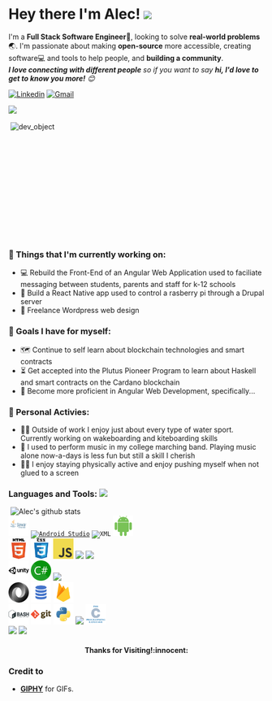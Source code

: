 <!-- Greeting -->
# Hey there I'm Alec! <img src="https://raw.githubusercontent.com/iampavangandhi/iampavangandhi/master/gifs/Hi.gif" width="30px">

<!--Introduction -->
I'm a **Full Stack Software Engineer**:iphone:, looking to solve **real-world problems**:earth_asia:. I'm passionate about making **open-source** more accessible, creating software:computer: and tools to help people, and **building a community**.
<br>
<em><b>I love connecting with different people</b> so if you want to say <b>hi, I'd love to get to know you more!</b> :blush:</em>

<!-- Your badges -->
[![Linkedin](https://img.shields.io/badge/-Alec_Johnson-blue?style=flat&logo=Linkedin&logoColor=white)](https://www.linkedin.com/in/alec-johnson-931567161)
[![Gmail](https://img.shields.io/badge/-Alec_Johnson-c14438?style=flat&logo=Gmail&logoColor=white)](mailto:alec.lee.johnson@gmail.com)

<!-- Profile View Count -->
![](https://komarev.com/ghpvc/?username=Alejandro2180&style=flat)

<!-- Working GIF -->
<img src="https://github.com/JoykishanSharma/JoykishanSharma/blob/master/dev_object.png" alt="dev_object" align="right" width="500" height="250" />

### 💼  Things that I'm currently working on: 
* :computer: Rebuild the Front-End of an Angular Web Application used to faciliate messaging between students, parents and staff for k-12 schools
* :iphone: Build a React Native app used to control a rasberry pi through a Drupal server
* :pencil: Freelance Wordpress web design

### 🌱 Goals I have for myself:
* :world_map: Continue to self learn about blockchain technologies and smart contracts
* :hourglass_flowing_sand: Get accepted into the Plutus Pioneer Program to learn about Haskell and smart contracts on the Cardano blockchain
* :brain: Become more proficient in Angular Web Development, specifically...

### :man: Personal Activies:
* :surfing_man: Outside of work I enjoy just about every type of water sport. Currently working on wakeboarding and kiteboarding skills
* :trumpet: I used to perform music in my college marching band. Playing music alone now-a-days is less fun but still a skill I cherish
* :weight_lifting_man: I enjoy staying physically active and enjoy pushing myself when not glued to a screen

 ### Languages and Tools: <img src="https://media.giphy.com/media/WUlplcMpOCEmTGBtBW/giphy.gif" width="30">
<p> <!-- GitHub README Stats -->
  <a href="https://github.com/Alejandro2180?tab=repositories">
    <img width="500" height="auto" align="right" alt="Alec's github stats" 
         src="https://github-readme-stats.vercel.app/api?username=Alejandro2180&show_icons=true&theme=algolia&count_private=true" />
   <!-- <img width="30%" height="auto" align="right" alt="Alec's github stats" 
         src="https://github-readme-stats.vercel.app/api/top-langs/?username=Alejandro2180&layout=compact" />
NOTE: Top languages does not indicate my skill level or something like that, it's a github metric of which languages i have the most code on github. -->
  </a>
 <!-- icons -->
<code><a href = "https://www.java.com/en/"><img height="40" src="https://raw.githubusercontent.com/github/explore/80688e429a7d4ef2fca1e82350fe8e3517d3494d/topics/java/java.png" alt="Java"></a></code>
<code><a href = "https://developer.android.com/studio"><img height="40" src="https://upload.wikimedia.org/wikipedia/commons/thumb/3/34/Android_Studio_icon.svg/512px-Android_Studio_icon.svg.png" alt="Android Studio"></a></code>
<code><img height="40" src="https://image.flaticon.com/icons/svg/2306/2306209.svg" alt="XML"></code>
<code><a href = "https://www.android.com/intl/en_in/"><img height="40" src="https://raw.githubusercontent.com/github/explore/80688e429a7d4ef2fca1e82350fe8e3517d3494d/topics/android/android.png" alt="Android"></a></code>
<br>
<code><a href = "https://developer.mozilla.org/en-US/docs/Web/Guide/HTML/HTML5"><img height="40" src="https://raw.githubusercontent.com/github/explore/80688e429a7d4ef2fca1e82350fe8e3517d3494d/topics/html/html.png"></a></code>
<code><a href = "https://developer.mozilla.org/en-US/docs/Archive/CSS3"><img height="40" src="https://raw.githubusercontent.com/github/explore/80688e429a7d4ef2fca1e82350fe8e3517d3494d/topics/css/css.png"></a></code>
<code><a href = "https://developer.mozilla.org/en-US/docs/Web/JavaScript"><img height="40" src="https://raw.githubusercontent.com/github/explore/80688e429a7d4ef2fca1e82350fe8e3517d3494d/topics/javascript/javascript.png"></a></code>
<code><a href = "https://code.visualstudio.com/"><img height="40" src="https://upload.wikimedia.org/wikipedia/commons/thumb/9/9a/Visual_Studio_Code_1.35_icon.svg/1200px-Visual_Studio_Code_1.35_icon.svg.png"></a></code>
<code><a href = "http://brackets.io/"><img height="40" src="https://upload.wikimedia.org/wikipedia/commons/thumb/4/4c/Brackets_Icon.svg/1024px-Brackets_Icon.svg.png"></a></code>
<br>
<code><a href = "https://unity.com/"><img height="40" src="https://raw.githubusercontent.com/github/explore/80688e429a7d4ef2fca1e82350fe8e3517d3494d/topics/unity/unity.png"></a></code>
<code><a href = "https://docs.microsoft.com/en-us/dotnet/csharp/"><img height="40" src="https://raw.githubusercontent.com/github/explore/80688e429a7d4ef2fca1e82350fe8e3517d3494d/topics/csharp/csharp.png"></a></code>
<code><a href = "https://www.jetbrains.com/rider/"><img height="40" src="https://resources.jetbrains.com/storage/products/rider/img/meta/rider_logo_300x300.png"></a></code>
<br>
<code><a href = "https://www.json.org/json-en.html"><img height="40" src="https://raw.githubusercontent.com/github/explore/80688e429a7d4ef2fca1e82350fe8e3517d3494d/topics/json/json.png"></a></code>
<code><a href = "https://www.w3schools.com/sql/"><img height="40" src="https://raw.githubusercontent.com/github/explore/80688e429a7d4ef2fca1e82350fe8e3517d3494d/topics/sql/sql.png"></a></code>
<code><a href = "https://firebase.google.com/"><img height="40" src="https://raw.githubusercontent.com/github/explore/80688e429a7d4ef2fca1e82350fe8e3517d3494d/topics/firebase/firebase.png"></a></code>
<br>
<code><a href = "https://www.gnu.org/software/bash/"><img height="40" src="https://raw.githubusercontent.com/github/explore/80688e429a7d4ef2fca1e82350fe8e3517d3494d/topics/bash/bash.png"></a></code>
<code><a href = "https://git-scm.com/"><img height="40" src="https://raw.githubusercontent.com/github/explore/80688e429a7d4ef2fca1e82350fe8e3517d3494d/topics/git/git.png"></a></code>
<code><a href = "https://www.python.org/"><img height="40" src="https://raw.githubusercontent.com/github/explore/80688e429a7d4ef2fca1e82350fe8e3517d3494d/topics/python/python.png"></a></code>
<code><a href = "https://www.jetbrains.com/pycharm/"><img height="40" src="https://resources.jetbrains.com/storage/products/pycharm/img/meta/pycharm_logo_300x300.png"></a></code>
<code><img height="40" src="https://raw.githubusercontent.com/github/explore/80688e429a7d4ef2fca1e82350fe8e3517d3494d/topics/c/c.png" alt="C Language"></code>
<br>
<code><a href = "https://inkscape.org/"><img height="40" src="https://upload.wikimedia.org/wikipedia/commons/thumb/0/0d/Inkscape_Logo.svg/1024px-Inkscape_Logo.svg.png"></a></code>
<code><a href = "https://www.adobe.com/in/products/illustrator.html"><img height="40" src="https://upload.wikimedia.org/wikipedia/commons/thumb/f/fb/Adobe_Illustrator_CC_icon.svg/616px-Adobe_Illustrator_CC_icon.svg.png"></a></code>

</p>

<h4 align="center"> Thanks for Visiting!:innocent:</h4>

<!-- Credit -->
### Credit to 
- [**GIPHY**](https://giphy.com/) for GIFs.
